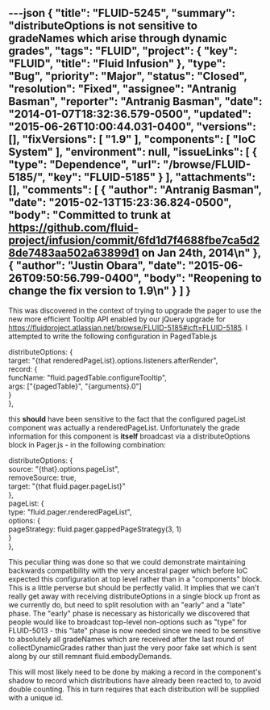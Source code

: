 ---json
{
  "title": "FLUID-5245",
  "summary": "distributeOptions is not sensitive to gradeNames which arise through dynamic grades",
  "tags": "FLUID",
  "project": {
    "key": "FLUID",
    "title": "Fluid Infusion"
  },
  "type": "Bug",
  "priority": "Major",
  "status": "Closed",
  "resolution": "Fixed",
  "assignee": "Antranig Basman",
  "reporter": "Antranig Basman",
  "date": "2014-01-07T18:32:36.579-0500",
  "updated": "2015-06-26T10:00:44.031-0400",
  "versions": [],
  "fixVersions": [
    "1.9"
  ],
  "components": [
    "IoC System"
  ],
  "environment": null,
  "issueLinks": [
    {
      "type": "Dependence",
      "url": "/browse/FLUID-5185/",
      "key": "FLUID-5185"
    }
  ],
  "attachments": [],
  "comments": [
    {
      "author": "Antranig Basman",
      "date": "2015-02-13T15:23:36.824-0500",
      "body": "Committed to trunk at <https://github.com/fluid-project/infusion/commit/6fd1d7f4688fbe7ca5d28de7483aa502a63899d1> on Jan 24th, 2014\n"
    },
    {
      "author": "Justin Obara",
      "date": "2015-06-26T09:50:56.799-0400",
      "body": "Reopening to change the fix version to 1.9\n"
    }
  ]
}
---
This was discovered in the context of trying to upgrade the pager to use the new more efficient Tooltip API enabled by our jQuery upgrade for <https://fluidproject.atlassian.net/browse/FLUID-5185#icft=FLUID-5185>. I attempted to write the following configuration in PagedTable.js

distributeOptions: {\
target: "{that renderedPageList}.options.listeners.afterRender",\
record: {\
funcName: "fluid.pagedTable.configureTooltip",\
args: \["{pagedTable}", "{arguments}.0"]  \
}\
},

this **should** have been sensitive to the fact that the configured pageList component was actually a renderedPageList. Unfortunately the grade information for this component is **itself** broadcast via a distributeOptions block in Pager.js - in the following combination:

distributeOptions: {\
source: "{that}.options.pageList",\
removeSource: true,\
target: "{that fluid.pager.pageList}"\
},\
pageList: {\
type: "fluid.pager.renderedPageList",\
options: {\
pageStrategy: fluid.pager.gappedPageStrategy(3, 1)\
}\
},

This peculiar thing was done so that we could demonstrate maintaining backwards compatibility with the very ancestral pager which before IoC expected this configuration at top level rather than in a "components" block. This is a little perverse but should be perfectly valid. It implies that we can't really get away with receiving distributeOptions in a single block up front as we currently do, but need to split resolution with an "early" and a "late" phase. The "early" phase is necessary as historically we discovered that people would like to broadcast top-level non-options such as "type" for FLUID-5013 - this "late" phase is now needed since we need to be sensitive to absolutely all gradeNames which are received after the last round of collectDynamicGrades rather than just the very poor fake set which is sent along by our still remnant fluid.embodyDemands.

This will most likely need to be done by making a record in the component's shadow to record which distributions have already been reacted to, to avoid double counting. This in turn requires that each distribution will be supplied with a unique id.

        